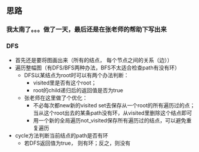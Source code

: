 ## 思路

### 我太南了。。。做了一天，最后还是在张老师的帮助下写出来

### DFS
- 首先还是要将图画出来（所有的结点， 每个节点之间的关系（边））
- 遍历整幅图（有DFS/BFS两种办法，BFS不太适合检查path有没有环）
    + DFS以某结点为root时可以有两个办法判断：
        * visited里是否有这个root；
        * root的child递归后的返回值是否为true
    + 张老师在这里做了个优化：
        * 不必每次都new新的visited set去保存从一个root的所有遍历过的点；当从这个root出去的某条path没有环，从visited里删除这个结点即可
        * 用一个新的全局遍历not_visited保存所有遍历过的结点，可以避免重复遍历
- cycle方法判断当前结点的path是否有环
    + 若DFS返回值为true， 则有环；反之，则没有

